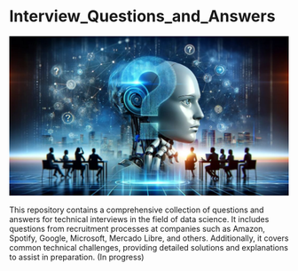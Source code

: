 # Interview_Questions_and_Answers

<p align="center">
  <img src="https://github.com/VictorFrancheto/Interview_Questions_and_Answers/blob/main/image.JPG">
</p>

This repository contains a comprehensive collection of questions and answers for technical interviews in the field of data science. It includes questions from recruitment processes at companies such as Amazon, Spotify, Google, Microsoft, Mercado Libre, and others. Additionally, it covers common technical challenges, providing detailed solutions and explanations to assist in preparation. (In progress)
